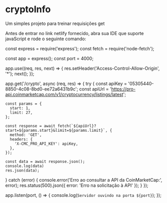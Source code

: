 # cryptoInfo

Um simples projeto para treinar requisições get

Antes de entrar no link netlify fornecido, abra sua IDE que suporte javaScript e rode o seguinte comando:

const express = require('express');
const fetch = require('node-fetch');

const app = express();
const port = 4000; 

app.use((req, res, next) => {
  res.setHeader('Access-Control-Allow-Origin', '*');
  next();
});

app.get('/crypto', async (req, res) => {
  try {
    const apiKey = '05305440-8850-4c08-8bd0-ee72a6431b9c';
    const apiUrl = 'https://pro-api.coinmarketcap.com/v1/cryptocurrency/listings/latest';

    const params = {
      start: 1,
      limit: 27,
    };

    const response = await fetch(`${apiUrl}?start=${params.start}&limit=${params.limit}`, {
      method: 'GET',
      headers: {
        'X-CMC_PRO_API_KEY': apiKey,
      },
    });

    const data = await response.json();
    console.log(data)
    res.json(data);
  } catch (error) {
    console.error('Erro ao consultar a API da CoinMarketCap:', error);
    res.status(500).json({ error: 'Erro na solicitação à API' });
  }
});

app.listen(port, () => {
  console.log(`Servidor ouvindo na porta ${port}`);
});

